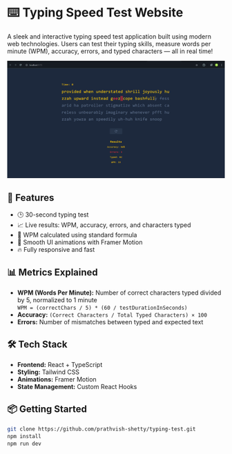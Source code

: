 # ⌨️ Typing Speed Test Website

A sleek and interactive typing speed test application built using modern web technologies. Users can test their typing skills, measure words per minute (WPM), accuracy, errors, and typed characters — all in real time!

![Typing Speed Test Demo](https://github.com/Prathvish-Shetty/typing-test/blob/main/src/assets/sample.png)

## 🚀 Features

- 🕒 30-second typing test  
- 📈 Live results: WPM, accuracy, errors, and characters typed  
- 🎯 WPM calculated using standard formula  
- 🎨 Smooth UI animations with Framer Motion  
- 🔥 Fully responsive and fast  

## 📊 Metrics Explained

- **WPM (Words Per Minute):** Number of correct characters typed divided by 5, normalized to 1 minute  
  `WPM = (correctChars / 5) * (60 / testDurationInSeconds)`
- **Accuracy:** `(Correct Characters / Total Typed Characters) × 100`
- **Errors:** Number of mismatches between typed and expected text

## 🛠️ Tech Stack

- **Frontend:** React + TypeScript  
- **Styling:** Tailwind CSS  
- **Animations:** Framer Motion  
- **State Management:** Custom React Hooks  

## 📦 Getting Started

```bash
git clone https://github.com/prathvish-shetty/typing-test.git
npm install
npm run dev
```

